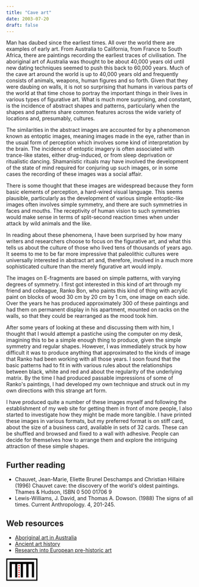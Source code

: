 ```yaml
---
title: "Cave art"
date: 2003-07-20
draft: false
---
```


Man has daubed since the earliest times.  All over the world there are examples of early art.  From Australia to California, from France to South Africa, there are paintings recording the earliest traces of civilisation.  The aboriginal art of Australia was thought to be about 40,000 years old until new dating techniques seemed to push this back to 60,000 years.  Much of the cave art around the world is up to 40,000 years old and frequently consists of animals, weapons, human figures and so forth.  Given that they were daubing on walls, it is not so surprising that humans in various parts of the world at that time chose to portray the important things in their lives in various types of figurative art.  What is much more surprising, and constant, is the incidence of abstract shapes and patterns, particularly when the shapes and patterns share common features across the wide variety of locations and, presumably, cultures.

The similarities in the abstract images are accounted for by a phenomenon known as entoptic images, meaning images made in the eye, rather than in the usual form of perception which involves some kind of interpretation by the brain.  The incidence of entoptic imagery is often associated with trance-like states, either drug-induced, or from sleep deprivation or ritualistic dancing.  Shamanistic rituals may have involved the development of the state of mind required for conjuring up such images, or in some cases the recording of these images was a social affair.

There is some thought that these images are widespread because they form basic elements of perception, a hard-wired visual language.  This seems plausible, particularly as the development of various simple entoptic-like images often involves simple symmetry, and there are such symmetries in faces and mouths.  The receptivity of human vision to such symmetries would make sense in terms of split-second reaction times when under attack by wild animals and the like.

In reading about these phenomena, I have been surprised by how many writers and researchers choose to focus on the figurative art, and what this tells us about the culture of those who lived tens of thousands of years ago.  It seems to me to be far more impressive that paleolithic cultures were universally interested in abstract art and, therefore, involved in a much more sophisticated culture than the merely figurative art would imply.

The images on E-fragments are based on simple patterns, with varying degrees of symmetry.  I first got interested in this kind of art through my friend and colleague, Ranko Bon, who paints this kind of thing with acrylic paint on blocks of wood 30 cm by 20 cm by 1 cm, one image on each side.  Over the years he has produced approximately 300 of these paintings and had them on permanent display in his apartment, mounted on racks on the walls, so that they could be rearranged as the mood took him.

After some years of looking at these and discussing them with him, I thought that I would attempt a pastiche using the computer on my desk, imagining this to be a simple enough thing to produce, given the simple symmetry and regular shapes.  However, I was immediately struck by how difficult it was to produce anything that approximated to the kinds of image that Ranko had been working with all those years.  I soon found that the basic patterns had to fit in with various rules about the relationships between black, white and red and about the regularity of the underlying matrix.  By the time I had produced passable impressions of some of Ranko's paintings, I had developed my own technique and struck out in my own directions with this strange art form.

I have produced quite a number of these images myself and following the establishment of my web site for getting them in front of more people, I also started to investigate how they might be made more tangible.  I have printed these images in various formats, but my preferred format is on stiff card, about the size of a business card, available in sets of 32 cards.  These can be shuffled and browsed and fixed to a wall with adhesive.  People can decide for themselves how to arrange them and explore the intriguing attraction of these simple shapes.

## Further reading

- Chauvet, Jean-Marie, Eliette Brunel Deschamps and Christian Hillaire (1996)  Chauvet cave: the discovery of the world's oldest paintings. Thames & Hudson, ISBN 0 500 01706 9
- Lewis-Williams, J. David, and Thomas A. Dowson. (1988) The signs of all times. Current Anthropology. 4, 201-245.

## Web resources

- [Aboriginal art in Australia](http://www.aboriginalartonline.com/art/rockage.html)
- [Ancient art history](http://arthistory.about.com/cs/genprehistoric/)
- [Research into European pre-historic art](http://europreart.net/index.htm)

![](/images/grids/f05.gif)
